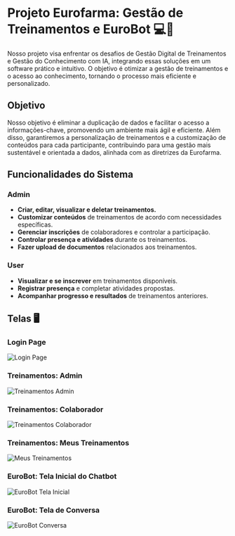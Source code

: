 # Projeto Eurofarma: Gestão de Treinamentos e EuroBot 💻🧬

Nosso projeto visa enfrentar os desafios de Gestão Digital de Treinamentos e Gestão do Conhecimento com IA, integrando essas soluções em um software prático e intuitivo. O objetivo é otimizar a gestão de treinamentos e o acesso ao conhecimento, tornando o processo mais eficiente e personalizado.

## Objetivo

Nosso objetivo é eliminar a duplicação de dados e facilitar o acesso a informações-chave, promovendo um ambiente mais ágil e eficiente. Além disso, garantiremos a personalização de treinamentos e a customização de conteúdos para cada participante, contribuindo para uma gestão mais sustentável e orientada a dados, alinhada com as diretrizes da Eurofarma.
## Funcionalidades do Sistema

### Admin
- **Criar, editar, visualizar e deletar treinamentos.**
- **Customizar conteúdos** de treinamentos de acordo com necessidades específicas.
- **Gerenciar inscrições** de colaboradores e controlar a participação.
- **Controlar presença e atividades** durante os treinamentos.
- **Fazer upload de documentos** relacionados aos treinamentos.

### User
- **Visualizar e se inscrever** em treinamentos disponíveis.
- **Registrar presença** e completar atividades propostas.
- **Acompanhar progresso e resultados** de treinamentos anteriores.

## Telas 🖥️

### Login Page
![Login Page](https://github.com/user-attachments/assets/c1936032-fb63-4711-97d4-a71f39fe7aa3)

### Treinamentos: Admin
![Treinamentos Admin](https://github.com/user-attachments/assets/5d3874cb-15eb-47ee-98d7-e9d31d2f7d26)

### Treinamentos: Colaborador
![Treinamentos Colaborador](https://github.com/user-attachments/assets/c8faa23f-7768-40ce-a60d-215439bc1c78)

### Treinamentos: Meus Treinamentos
![Meus Treinamentos](https://github.com/user-attachments/assets/abde1241-dfee-496e-87e3-cdeac480e904)

### EuroBot: Tela Inicial do Chatbot
![EuroBot Tela Inicial](https://github.com/user-attachments/assets/56662567-5d5e-488d-b378-60fb4ab8b999)

### EuroBot: Tela de Conversa
![EuroBot Conversa](https://github.com/user-attachments/assets/7fb2ca30-1ce1-432f-beb4-7d9361c9f7a4)
